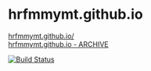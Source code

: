 # hrfmmymt.github.io

[hrfmmymt.github.io/](http://hrfmmymt.github.io/)  
[hrfmmymt.github.io - ARCHIVE](http://hrfmmymt.tumblr.com/post/117154795827/hrfmmymtgithubio)

[![Build Status](https://travis-ci.org/hrfmmymt/hrfmmymt.github.io.svg?branch=master)](https://travis-ci.org/hrfmmymt/hrfmmymt.github.io)
